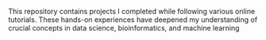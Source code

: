 This repository contains projects I completed while following various online tutorials. These hands-on experiences have deepened my understanding of crucial concepts in data science, bioinformatics, and machine learning
